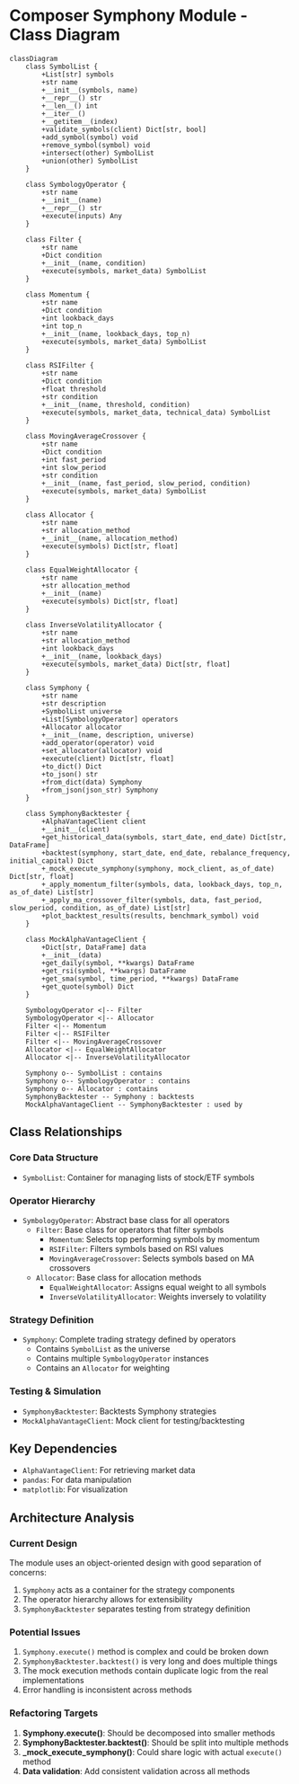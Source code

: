 # Composer Symphony Module - Class Diagram

```mermaid
classDiagram
    class SymbolList {
        +List[str] symbols
        +str name
        +__init__(symbols, name)
        +__repr__() str
        +__len__() int
        +__iter__()
        +__getitem__(index)
        +validate_symbols(client) Dict[str, bool]
        +add_symbol(symbol) void
        +remove_symbol(symbol) void
        +intersect(other) SymbolList
        +union(other) SymbolList
    }

    class SymbologyOperator {
        +str name
        +__init__(name)
        +__repr__() str
        +execute(inputs) Any
    }

    class Filter {
        +str name
        +Dict condition
        +__init__(name, condition)
        +execute(symbols, market_data) SymbolList
    }

    class Momentum {
        +str name
        +Dict condition
        +int lookback_days
        +int top_n
        +__init__(name, lookback_days, top_n)
        +execute(symbols, market_data) SymbolList
    }

    class RSIFilter {
        +str name
        +Dict condition
        +float threshold
        +str condition
        +__init__(name, threshold, condition)
        +execute(symbols, market_data, technical_data) SymbolList
    }

    class MovingAverageCrossover {
        +str name
        +Dict condition
        +int fast_period
        +int slow_period
        +str condition
        +__init__(name, fast_period, slow_period, condition)
        +execute(symbols, market_data) SymbolList
    }

    class Allocator {
        +str name
        +str allocation_method
        +__init__(name, allocation_method)
        +execute(symbols) Dict[str, float]
    }

    class EqualWeightAllocator {
        +str name
        +str allocation_method
        +__init__(name)
        +execute(symbols) Dict[str, float]
    }

    class InverseVolatilityAllocator {
        +str name
        +str allocation_method
        +int lookback_days
        +__init__(name, lookback_days)
        +execute(symbols, market_data) Dict[str, float]
    }

    class Symphony {
        +str name
        +str description
        +SymbolList universe
        +List[SymbologyOperator] operators
        +Allocator allocator
        +__init__(name, description, universe)
        +add_operator(operator) void
        +set_allocator(allocator) void
        +execute(client) Dict[str, float]
        +to_dict() Dict
        +to_json() str
        +from_dict(data) Symphony
        +from_json(json_str) Symphony
    }

    class SymphonyBacktester {
        +AlphaVantageClient client
        +__init__(client)
        +get_historical_data(symbols, start_date, end_date) Dict[str, DataFrame]
        +backtest(symphony, start_date, end_date, rebalance_frequency, initial_capital) Dict
        +_mock_execute_symphony(symphony, mock_client, as_of_date) Dict[str, float]
        +_apply_momentum_filter(symbols, data, lookback_days, top_n, as_of_date) List[str]
        +_apply_ma_crossover_filter(symbols, data, fast_period, slow_period, condition, as_of_date) List[str]
        +plot_backtest_results(results, benchmark_symbol) void
    }

    class MockAlphaVantageClient {
        +Dict[str, DataFrame] data
        +__init__(data)
        +get_daily(symbol, **kwargs) DataFrame
        +get_rsi(symbol, **kwargs) DataFrame
        +get_sma(symbol, time_period, **kwargs) DataFrame
        +get_quote(symbol) Dict
    }

    SymbologyOperator <|-- Filter
    SymbologyOperator <|-- Allocator
    Filter <|-- Momentum
    Filter <|-- RSIFilter
    Filter <|-- MovingAverageCrossover
    Allocator <|-- EqualWeightAllocator
    Allocator <|-- InverseVolatilityAllocator
    
    Symphony o-- SymbolList : contains
    Symphony o-- SymbologyOperator : contains
    Symphony o-- Allocator : contains
    SymphonyBacktester -- Symphony : backtests
    MockAlphaVantageClient -- SymphonyBacktester : used by
```

## Class Relationships

### Core Data Structure
- `SymbolList`: Container for managing lists of stock/ETF symbols

### Operator Hierarchy
- `SymbologyOperator`: Abstract base class for all operators
  - `Filter`: Base class for operators that filter symbols
    - `Momentum`: Selects top performing symbols by momentum
    - `RSIFilter`: Filters symbols based on RSI values
    - `MovingAverageCrossover`: Selects symbols based on MA crossovers
  - `Allocator`: Base class for allocation methods
    - `EqualWeightAllocator`: Assigns equal weight to all symbols
    - `InverseVolatilityAllocator`: Weights inversely to volatility

### Strategy Definition
- `Symphony`: Complete trading strategy defined by operators
  - Contains `SymbolList` as the universe
  - Contains multiple `SymbologyOperator` instances
  - Contains an `Allocator` for weighting

### Testing & Simulation
- `SymphonyBacktester`: Backtests Symphony strategies
- `MockAlphaVantageClient`: Mock client for testing/backtesting

## Key Dependencies

- `AlphaVantageClient`: For retrieving market data
- `pandas`: For data manipulation
- `matplotlib`: For visualization

## Architecture Analysis

### Current Design

The module uses an object-oriented design with good separation of concerns:

1. `Symphony` acts as a container for the strategy components
2. The operator hierarchy allows for extensibility
3. `SymphonyBacktester` separates testing from strategy definition

### Potential Issues

1. `Symphony.execute()` method is complex and could be broken down
2. `SymphonyBacktester.backtest()` is very long and does multiple things
3. The mock execution methods contain duplicate logic from the real implementations
4. Error handling is inconsistent across methods

### Refactoring Targets

1. **Symphony.execute()**: Should be decomposed into smaller methods
2. **SymphonyBacktester.backtest()**: Should be split into multiple methods
3. **_mock_execute_symphony()**: Could share logic with actual `execute()` method
4. **Data validation**: Add consistent validation across all methods
